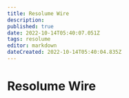 ```yaml
---
title: Resolume Wire
description: 
published: true
date: 2022-10-14T05:40:07.051Z
tags: resolume
editor: markdown
dateCreated: 2022-10-14T05:40:04.835Z
---
```


# Resolume Wire